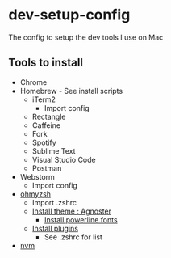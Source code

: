 # dev-setup-config
The config to setup the dev tools I use on Mac

## Tools to install
- Chrome
- Homebrew - See install scripts
  - iTerm2
      - Import config
  - Rectangle
  - Caffeine
  - Fork
  - Spotify
  - Sublime Text
  - Visual Studio Code
  - Postman
- Webstorm
  - Import config
- [ohmyzsh](https://github.com/ohmyzsh/ohmyzsh/wiki)
  - Import .zshrc
  - [Install theme : Agnoster](https://github.com/agnoster/agnoster-zsh-theme)
      - [Install powerline fonts](https://github.com/powerline/fonts)
  - [Install plugins](https://github.com/ohmyzsh/ohmyzsh/wiki/Plugins)
      - See .zshrc for list
- [nvm](https://github.com/nvm-sh/nvm)
